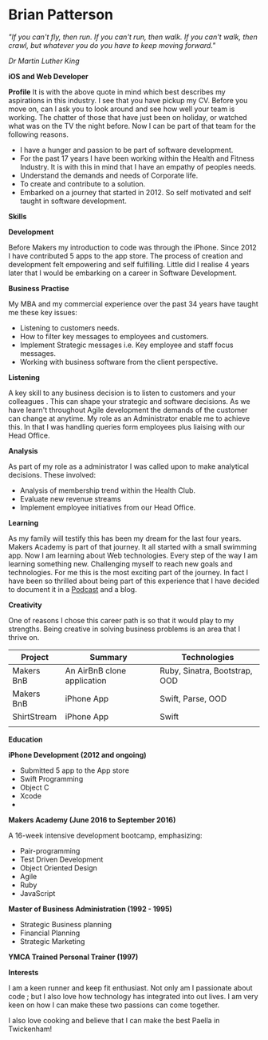 # Brian Patterson

_&quot;If you can&#39;t fly, then run. If you can&#39;t run, then walk. If you can&#39;t walk, then crawl, but whatever you do you have to keep moving forward.&quot;_

_Dr Martin Luther King_

**iOS and Web Developer**

**Profile**
It is with the above quote in mind which best describes my aspirations in this industry.
I see that you have pickup my CV.  Before you move on, can I ask you to look around and see how well your team is working. The chatter of those that have just been on holiday, or watched what was on the TV the night before. Now I can be part of that team for the following reasons.

- I have a hunger and passion to be part of software development.
- For the past 17 years I have been working within the Health and Fitness Industry. It is with this in mind that I have an empathy of peoples needs.
- Understand the demands and needs of Corporate life.
- To create and contribute to a solution.
- Embarked on a journey that started in 2012. So self motivated and self taught in software development.

**Skills**

**Development**

Before Makers my introduction to code was through the iPhone. Since 2012 I have contributed 5 apps to the app store.  The process of creation and development felt empowering and self fulfilling. Little did I realise 4 years later that I would be embarking on a career in Software Development.

**Business Practise**

My MBA and my commercial experience over the past 34 years have taught me these key issues:

- Listening to customers needs.
- How to filter key messages to employees and customers.
- Implement Strategic messages i.e. Key employee and staff focus messages.
- Working with business software from the client perspective.

**Listening**

A key skill to any business  decision is to listen to customers and your colleagues .  This can shape your strategic and software decisions.  As we have learn&#39;t throughout Agile development the demands of the customer can change at anytime. My role as an Administrator enable me to achieve this. In that I was handling queries form employees plus liaising with our Head Office.

**Analysis**

As part of my role as a administrator I was called upon to make analytical decisions. These involved:

- Analysis of membership trend within the Health Club.
- Evaluate new revenue streams
- Implement employee initiatives from our Head Office.

**Learning**

As my family will testify this has been my dream for the last four years.  Makers Academy is part of that journey. It all started with a small swimming app. Now I am learning about Web technologies.  Every step of the way I am learning something new.  Challenging myself to reach new goals and technologies.  For me this is the most exciting part of the journey. In fact I have been so thrilled about being part of this experience that I have decided to document it in a [Podcast](http://codecastmakers.libsyn.com/rss) and a blog.

**Creativity**

One of reasons I chose this career path is so that it would play to my strengths.  Being creative in solving business problems is an area that I thrive on.

| Project | Summary | Technologies |
| --- | --- | --- |
| Makers BnB | An AirBnB clone application | Ruby, Sinatra, Bootstrap, OOD |
| Makers BnB | iPhone App | Swift, Parse, OOD |
| ShirtStream | iPhone App | Swift |
|   |   |   |

**Education**

**iPhone Development (2012 and ongoing)**

- Submitted 5 app to the App store
- Swift Programming
- Object C
- Xcode
-

**Makers Academy (June 2016 to September 2016)**

A 16-week intensive development bootcamp, emphasizing:

- Pair-programming
- Test Driven Development
- Object Oriented Design
- Agile
- Ruby
- JavaScript

**Master of Business Administration (1992 - 1995)**

- Strategic Business planning
- Financial Planning
- Strategic Marketing

**YMCA Trained Personal Trainer (1997)**

**Interests**

I am a keen runner and keep fit enthusiast. Not only am I passionate about code ; but I also love how technology has integrated into out lives.  I am very keen on how I can make these two passions can come together.

I also love cooking and believe that I can make the best Paella in Twickenham!
